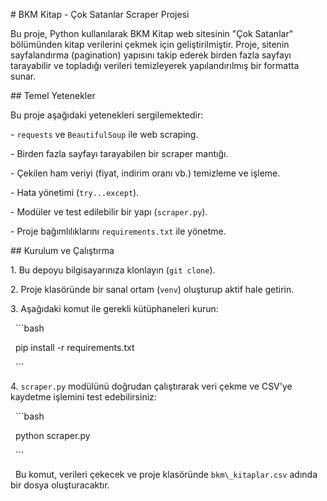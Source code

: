 \# BKM Kitap - Çok Satanlar Scraper Projesi



Bu proje, Python kullanılarak BKM Kitap web sitesinin "Çok Satanlar" bölümünden kitap verilerini çekmek için geliştirilmiştir. Proje, sitenin sayfalandırma (pagination) yapısını takip ederek birden fazla sayfayı tarayabilir ve topladığı verileri temizleyerek yapılandırılmış bir formatta sunar.



\## Temel Yetenekler



Bu proje aşağıdaki yetenekleri sergilemektedir:

\- `requests` ve `BeautifulSoup` ile web scraping.

\- Birden fazla sayfayı tarayabilen bir scraper mantığı.

\- Çekilen ham veriyi (fiyat, indirim oranı vb.) temizleme ve işleme.

\- Hata yönetimi (`try...except`).

\- Modüler ve test edilebilir bir yapı (`scraper.py`).

\- Proje bağımlılıklarını `requirements.txt` ile yönetme.



\## Kurulum ve Çalıştırma



1\.  Bu depoyu bilgisayarınıza klonlayın (`git clone`).

2\.  Proje klasöründe bir sanal ortam (`venv`) oluşturup aktif hale getirin.

3\.  Aşağıdaki komut ile gerekli kütüphaneleri kurun:

&nbsp;   ```bash

&nbsp;   pip install -r requirements.txt

&nbsp;   ```

4\.  `scraper.py` modülünü doğrudan çalıştırarak veri çekme ve CSV'ye kaydetme işlemini test edebilirsiniz:

&nbsp;   ```bash

&nbsp;   python scraper.py

&nbsp;   ```

&nbsp;   Bu komut, verileri çekecek ve proje klasöründe `bkm\_kitaplar.csv` adında bir dosya oluşturacaktır.

